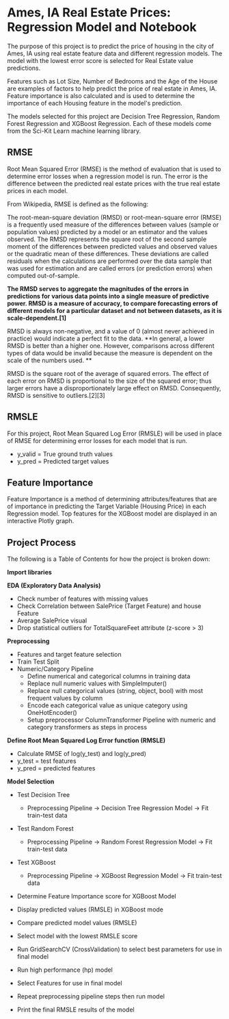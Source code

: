 # Ames, IA Real Estate Prices: Regression Model and Notebook

The purpose of this project is to predict the price of housing in the city of Ames, IA using real estate feature
data and different regression models. The model with the lowest error score is selected for Real Estate value predictions.

Features such as Lot Size, Number of Bedrooms and the Age of the House are examples of factors to help predict the 
price of real estate in Ames, IA. Feature importance is also calculated and is used to determine the importance of each
Housing feature in the model's prediction.

The models selected for this project are Decision Tree Regression, Random Forest Regression and XGBoost Regression.
Each of these models come from the Sci-Kit Learn machine learning library.

## RMSE

Root Mean Squared Error (RMSE) is the method of evaluation that is used to determine error losses when a
regression model is run. The error is the difference between the predicted
real estate prices with the true real estate prices in each model.

From Wikipedia, RMSE is defined as the following:

The root-mean-square deviation (RMSD) or root-mean-square error (RMSE) is a frequently used measure of the differences between values (sample or population values) predicted by a model or an estimator and the values observed. The RMSD represents the square root of the second sample moment of the differences between predicted values and observed values or the quadratic mean of these differences. These deviations are called residuals when the calculations are performed over the data sample that was used for estimation and are called errors (or prediction errors) when computed out-of-sample. 

**The RMSD serves to aggregate the magnitudes of the errors in predictions for various data points into a single measure of predictive power. RMSD is a measure of accuracy, to compare forecasting errors of different models for a particular dataset and not between datasets, as it is scale-dependent.[1]**

RMSD is always non-negative, and a value of 0 (almost never achieved in practice) would indicate a perfect fit to the data. **In general, a lower RMSD is better than a higher one. However, comparisons across different types of data would be invalid because the measure is dependent on the scale of the numbers used. **

RMSD is the square root of the average of squared errors. The effect of each error on RMSD is proportional to the size of the squared error; thus larger errors have a disproportionately large effect on RMSD. Consequently, RMSD is sensitive to outliers.[2][3] 

## RMSLE

For this project, Root Mean Squared Log Error (RMSLE) will be used in place of RMSE for determining error losses for each model that is run.
- y_valid = True ground truth values
- y_pred = Predicted target values

## Feature Importance
Feature Importance is a method of determining attributes/features that are of importance in predicting the Target Variable (Housing Price)
in each Regression model. Top features for the XGBoost model are displayed in an interactive Plotly graph. 

## Project Process

The following is a Table of Contents for how the project is broken down:

**Import libraries**

**EDA (Exploratory Data Analysis)**
- Check number of features with missing values
- Check Correlation between SalePrice (Target Feature) and house Feature
- Average SalePrice visual
- Drop statistical outliers for TotalSquareFeet attribute (z-score > 3)

**Preprocessing**
- Features and target feature selection
- Train Test Split
- Numeric/Category Pipeline 
  - Define numerical and categorical columns in training data
  - Replace null numeric values with SimpleImputer()
  - Replace null categorical values (string, object, bool) with most frequent values by column
  - Encode each categorical value as unique category using OneHotEncoder()
  - Setup preprocessor ColumnTransformer Pipeline with numeric and category transformers as steps
    in process
    
**Define Root Mean Squared Log Error function (RMSLE)**
- Calculate RMSE of log(y_test) and log(y_pred) 
- y_test = test features
- y_pred = predicted features

**Model Selection**
- Test Decision Tree
  - Preprocessing Pipeline -> Decision Tree Regression Model -> Fit train-test data
- Test Random Forest
  - Preprocessing Pipeline -> Random Forest Regression Model -> Fit train-test data
- Test XGBoost
  - Preprocessing Pipeline -> XGBoost Regression Model -> Fit train-test data

- Determine Feature Importance score for XGBoost Model

- Display predicted values (RMSLE) in XGBoost mode

- Compare predicted model values (RMSLE)

- Select model with the lowest RMSLE score

- Run GridSearchCV (CrossValidation) to select best parameters
  for use in final model
  
- Run high performance (hp) model

- Select Features for use in final model
- Repeat preprocessing pipeline steps then run model
- Print the final RMSLE results of the model

